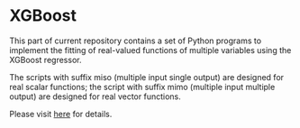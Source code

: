 # XGBoost
This part of current repository contains a set of Python programs to implement the fitting of real-valued functions of multiple variables using the XGBoost regressor.

The scripts with suffix miso (multiple input single output) are designed for real scalar functions; the script with suffix mimo (multiple input multiple output) are designed for real vector functions.

Please visit [here](https://computationalmindset.com/en/machine-learning/fitting-with-configurable-xgboost.html) for details.
